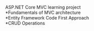 ASP.NET Core MVC learning project \
*Fundamentals of MVC architecture \
*Entity Framework Code First Approach \
*CRUD Operations 
